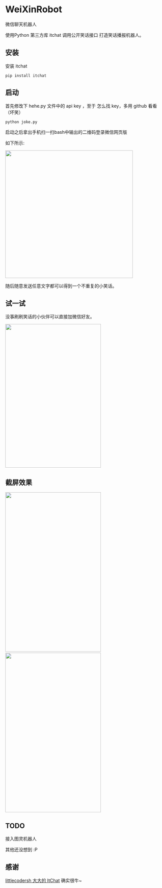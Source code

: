 # WeiXinRobot

微信聊天机器人

使用Python 第三方库 itchat 调用公开笑话接口 打造笑话播报机器人。

## 安装

安装 itchat

	pip install itchat

## 启动

首先修改下 hehe.py 文件中的 api key ，至于 怎么找 key，多用 github 看看 （坏笑）

	python joke.py

启动之后拿出手机扫一扫bash中输出的二维码登录微信网页版

如下所示:

<img src="http://7xku36.com1.z0.glb.clouddn.com/wxrobotexample.png" width = "400" />

随后随意发送任意文字都可以得到一个不重复的小笑话。

## 试一试

没事刷刷笑话的小伙伴可以直接加微信好友。


 <img src="http://7xku36.com1.z0.glb.clouddn.com/wxrobotwx.JPG" width = "300" height = "450" />

## 截屏效果


 <img src="http://7xku36.com1.z0.glb.clouddn.com/wxrobotjoke2.JPG" width = "300" height = "500" />&nbsp;&nbsp;&nbsp;&nbsp;<img src="http://7xku36.com1.z0.glb.clouddn.com/wxrobotjoke1.PNG" width = "300" height = "500"/>

## TODO

接入图灵机器人

其他还没想到  :P

## 感谢

[littlecodersh 大大的 ItChat](https://github.com/littlecodersh/ItChat ) 确实很牛~




